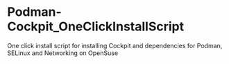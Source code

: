 # Podman-Cockpit_OneClickInstallScript
One click install script for installing Cockpit and dependencies for Podman, SELinux and Networking on OpenSuse

